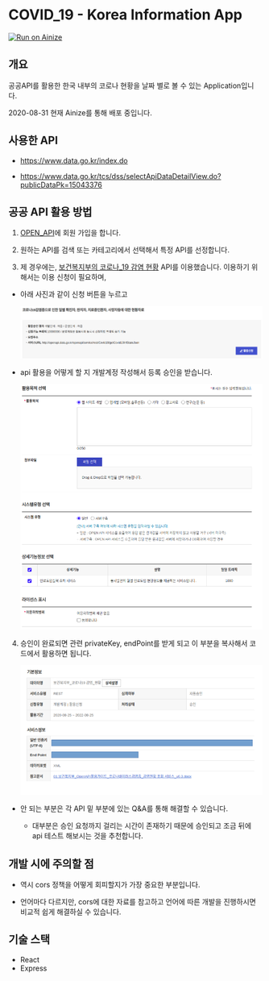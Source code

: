 # COVID_19 - Korea Information App

[![Run on Ainize](https://ainize.ai/images/run_on_ainize_button.svg)](https://ainize.web.app/redirect?git_repo=https://github.com/IMHOJEONG/CDP_Project)

## 개요

공공API를 활용한 한국 내부의 코로나 현황을 날짜 별로 볼 수 있는 Application입니다.

2020-08-31 현재 Ainize를 통해 배포 중입니다. 

## 사용한 API 

- https://www.data.go.kr/index.do

- https://www.data.go.kr/tcs/dss/selectApiDataDetailView.do?publicDataPk=15043376

## 공공 API 활용 방법 

1. [OPEN_API](https://www.data.go.kr/index.do)에 회원 가입을 합니다. 

2. 원하는 API를 검색 또는 카테고리에서 선택해서 특정 API를 선정합니다. 

3. 제 경우에는, [보건복지부의 코로나_19 감염 현황](https://www.data.go.kr/tcs/dss/selectApiDataDetailView.do?publicDataPk=15043376) API를 이용했습니다. 이용하기 위해서는 이용 신청이 필요하며, 

- 아래 사진과 같이 신청 버튼을 누르고

    ![](readmepicture/register.png)

- api 활용을 어떻게 할 지 개발계정 작성해서 등록 승인을 받습니다. 

    ![](readmepicture/develop.png)


4. 승인이 완료되면 관련 privateKey, endPoint를 받게 되고 이 부분을 복사해서 코드에서 활용하면 됩니다. 

    ![](readmepicture/info.png)

- 안 되는 부분은 각 API 밑 부분에 있는 Q&A를 통해 해결할 수 있습니다. 

    - 대부분은 승인 요청까지 걸리는 시간이 존재하기 때문에 승인되고 조금 뒤에 api 테스트 해보시는 것을 추천합니다.

## 개발 시에 주의할 점 

- 역시 cors 정책을 어떻게 회피할지가 가장 중요한 부분입니다. 

- 언어마다 다르지만, cors에 대한 자료를 참고하고 언어에 따른 개발을 진행하시면 비교적 쉽게 해결하실 수 있습니다. 

## 기술 스택 

- React 
- Express 
